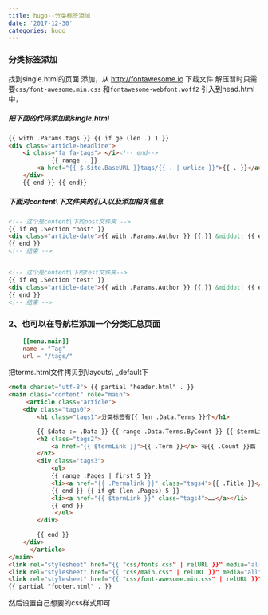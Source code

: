 ```yaml
---
title: hugo--分类标签添加
date: '2017-12-30'
categories: hugo
---
```




### 分类标签添加

找到single.html的页面 添加，从 http://fontawesome.io 下载文件 解压暂时只需要`css/font-awesome.min.css` 和`fontawesome-webfont.woff2` 引入到head.html中，



##### 把下面的代码添加到single.html

```html
{{ with .Params.tags }} {{ if ge (len .) 1 }}
<div class="article-headline">
    <i class="fa fa-tags"> </i><!-- end-->
            {{ range . }}
        <a href="{{ $.Site.BaseURL }}tags/{{ . | urlize }}">{{ . }}</a> {{ end }}
    </div>
    {{ end }} {{ end}}
```

##### 下面对content\下文件夹的引入以及添加相关信息

```html
<!-- 这个是content\下的post文件夹 -->
{{ if eq .Section "post" }}
<div class="article-date">{{ with .Params.Author }} {{.}} &middot; {{ end }} 字数共{{ .WordCount }} &minus;&minus;{{ .Date.Format "2006/01/02" }} </div>
{{ end }}
<!-- 结束 -->


<!-- 这个是content\下的test文件夹-->
{{ if eq .Section "test" }}
<div class="article-date">{{ with .Params.Author }} {{.}} &middot; {{ end }} 字数共{{ .WordCount }} &minus;&minus;{{ .Date.Format "2006/01/02" }} </div>
{{ end }}
<!-- 结束 -->
```
### 2、也可以在导航栏添加一个分类汇总页面

```toml
    [[menu.main]]
    name = "Tag"
    url = "/tags/"
```

把terms.html文件拷贝到\layouts\ _default下

```html
<meta charset="utf-8"> {{ partial "header.html" . }}
<main class="content" role="main">
     <article class="article">
    <div class="tags0">
        <h1 class="tags1">分类标签有{{ len .Data.Terms }}个</h1>

        {{ $data := .Data }} {{ range .Data.Terms.ByCount }} {{ $termLink := printf "/%s/%s/" $data.Plural .Term | urlize }}
        <h2 class="tags2">
            <a href="{{ $termLink }}">{{ .Term }}</a> 有{{ .Count }}篇
        </h2>
        <div class="tags3">
            <ul>
            {{ range .Pages | first 5 }}
            <li><a href="{{ .Permalink }}" class="tags4">{{ .Title }}</a></li>
            {{ end }} {{ if gt (len .Pages) 5 }}
            <li><a href="{{ $termLink }}" class="tags4">……</a></li>
            {{ end }}
             </ul>
        </div>

        {{ end }}
    </div>
      </article>
</main>
<link rel="stylesheet" href="{{ "css/fonts.css" | relURL }}" media="all">
<link rel="stylesheet" href="{{ "css/main.css" | relURL }}" media="all">
<link rel="stylesheet" href="{{ "css/font-awesome.min.css" | relURL }}" media="all">
{{ partial "footer.html" . }}


```

然后设置自己想要的css样式即可

